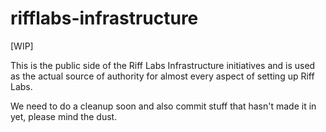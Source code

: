 # rifflabs-infrastructure
[WIP]

This is the public side of the Riff Labs Infrastructure initiatives and is used as the actual source of authority for almost every aspect of setting up Riff Labs.

We need to do a cleanup soon and also commit stuff that hasn't made it in yet, please mind the dust.
